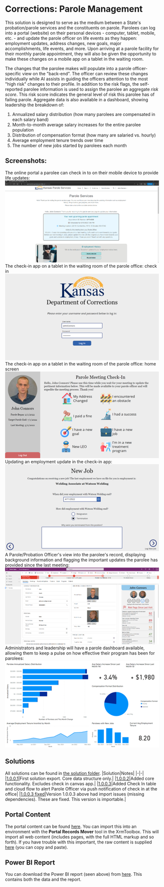 # Corrections: Parole Management
This solution is designed to serve as the medium between a State's probation/parole services and the constituents on parole. Parolees can log into a portal (website) on their personal devices - computer, tablet, mobile, etc. - and update the parole officer on life events as they happen: employment updates, address changes, new goals, major accomplishments, life events, and more. Upon arriving at a parole facility for their monthly parole appointment, they will also be given the opportunity to make these changes on a mobile app on a tablet in the waiting room. 

The changes that the parolee makes will populate into a parole officer-specific view on the "back-end". The officer can review these changes individually while AI assists in guiding the officers attention to the most "high risk" changes to their profile. In addition to the risk flags, the self-reported parolee information is used to assign the parolee an aggregate *risk score*. This risk score indicates the general level of risk this parolee has of failing parole. Aggregate data is also available in a dashboard, showing leadership the breakdown of:
1. Annualized salary distribution (how many parolees are compensated in each salary band)
2. Month-to-month average salary increases for the entire parolee population
3. Distribution of compensation format (how many are salaried vs. hourly)
4. Average employment tenure trends over time
5. The number of new jobs started by parolees each month

## Screenshots:
The online portal a parolee can check in to on their mobile device to provide life updates:
![parole portal](./images/portal.png)
The check-in app on a tablet in the waiting room of the parole office: check in
![app log in](./images/kiosk-log-in.png)
The check-in app on a tablet in the waiting room of the parole office: home screen
![app home screen](./images/kiosk-home.png)
Updating an employment update in the check-in app:
![update employment](./images/kiosk-new-job.png)
A Parole/Probation Officer's view into the parolee's record, displaying background information and flagging the important updates the parolee has provided since the last meeting:
![parolee-view](./images/parolee-view.png)
Administrators and leadership will have a parole dashboard available, allowing them to keep a pulse on how effective their program has been for parolees:
![parole dashboard](./images/parole-dashboard.png)


## Solutions
All solutions can be found in [the solution folder](./solutions/).
|Solution|Notes|
|-|-|
|[1.0.0.1](./solutions/ParoleKiosk_1_0_0_1.zip)|First solution export. Core data structure only.|
|[1.0.0.2](./solutions/ParoleKiosk_1_0_0_2.zip)|Added core functionality. Excludes check in canvas app.|
|[1.0.0.3](./solutions/ParoleKiosk_1_0_0_3.zip)|Added Check In table and cloud flow to alert Parole Officer via push notification of check in at the office|
|[1.0.0.3 fixed](./solutions/ParoleKiosk_1_0_0_3_fixed.zip)|Version 1.0.0.3 above had import issues (missing dependencies). These are fixed. This version is importable.|

## Portal Content
The portal content can be found [here](./parole-kiosk-portal.xml). You can import this into an environment with the **Portal Records Mover** tool in the XrmToolbox. This will import all web content (includes pages, with the full HTML markup and so forth). If you have trouble with this important, the raw content is supplied [here](./web-content/) (you can copy and paste).

## Power BI Report
You can download the Power BI report (seen above) from [here](https://github.com/TimHanewich/Power-Platform-Assets/releases/download/1/parole-dashboard.pbix). This contains both the data and the report.